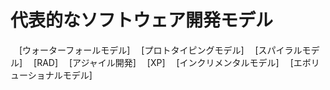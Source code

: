 # 代表的なソフトウェア開発モデル
　[ウォーターフォールモデル]
　[プロトタイピングモデル]
　[スパイラルモデル]
　[RAD]
　[アジャイル開発]
　[XP]
　[インクリメンタルモデル]
　[エボリューショナルモデル]
